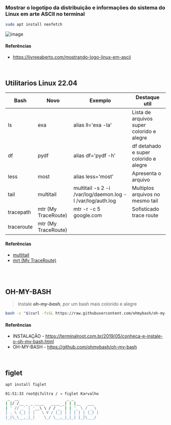 ### Mostrar o logotipo da distribuição e informações do sistema do Linux em arte ASCII no terminal

```bash
sudo apt install neofetch
```
![image](https://user-images.githubusercontent.com/93828234/219990816-f3d6c8a3-2495-4300-b295-8df17128f8c5.png)

#### Referências
- https://livreeaberto.com/mostrando-logo-linux-em-ascii

<br>

## Utilitarios Linux 22.04

Bash       | Novo                | Exemplo       | Destaque util
---------- | ------------------- | ------------- | -------------
ls         | exa                 | alias ll='exa -la'                                         | Lista de arquivos super colorido e alegre
df         | pydf                | alias df='pydf -h'                                         | df detahado e super colorido e alegre
less	     | most                | alias less='most'                                          | Apresenta o arquivo
tail       | multitail           | multitail -s 2 -i /var/log/daemon.log -I /var/log/auth.log | Multiplos arquivos no mesmo tail
tracepath	 | mtr (My TraceRoute) | mtr -r -c 5 google.com                                     | Sofisticado trace route
traceroute | mtr (My TraceRoute) |                                                            |

#### Referências
- [multitail](https://www.debuntu.org/how-to-tail-multiple-files-with-multitail/)
- [mrt (My TraceRoute) ](https://linuxhint.com/mtr-a-diagnostic-tool/)

<br><br>

## OH-MY-BASH 
> Instale ***oh-my-bash***, por um bash mais colorido e alegre 
```bash
bash -c "$(curl -fsSL https://raw.githubusercontent.com/ohmybash/oh-my-bash/master/tools/install.sh)"
``` 

#### Referências
- INSTALAÇÃO - https://terminalroot.com.br/2019/05/conheca-e-instale-o-oh-my-bash.html
- OH-MY-BASH - https://github.com/ohmybash/oh-my-bash
 
<br>

## figlet

```bash
apt install figlet
``` 

```bash
01:51:33 root@i7ultra / → figlet Karvalho
 _  __                     _ _
| |/ /__ _ _ ____   ____ _| | |__   ___
| ' // _` | '__\ \ / / _` | | '_ \ / _ \
| . \ (_| | |   \ V / (_| | | | | | (_) |
|_|\_\__,_|_|    \_/ \__,_|_|_| |_|\___/
``` 

